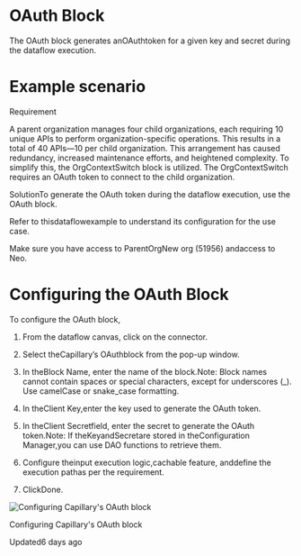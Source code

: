 # OAuth Block

The OAuth block generates anOAuthtoken for a given key and secret during the dataflow execution.

# Example scenario

Requirement

A parent organization manages four child organizations, each requiring 10 unique APIs to perform organization-specific operations. This results in a total of 40 APIs—10 per child organization. This arrangement has caused redundancy, increased maintenance efforts, and heightened complexity. To simplify this, the OrgContextSwitch block is utilized. The OrgContextSwitch requires an OAuth token to connect to the child organization.

SolutionTo generate the OAuth token during the dataflow execution, use the OAuth block.

Refer to thisdataflowexample to understand its configuration for the use case.

Make sure you have access to ParentOrgNew org (51956) andaccess to Neo.

# Configuring the OAuth Block

To configure the OAuth block,

1. From the dataflow canvas, click on the connector.

2. Select theCapillary’s OAuthblock from the pop-up window.

3. In theBlock Name, enter the name of the block.Note: Block names cannot contain spaces or special characters, except for underscores (_). Use camelCase or snake_case formatting.

4. In theClient Key,enter the key used to generate the OAuth token.

5. In theClient Secretfield, enter the secret to generate the OAuth token.Note: If theKeyandSecretare stored in theConfiguration Manager,you can use DAO functions to retrieve them.

6. Configure theinput execution logic,cachable feature, anddefine the execution pathas per the requirement.

7. ClickDone.

![Configuring Capillary's OAuth block](https://files.readme.io/f1a6a6929288ff958686592cbb02626839c80a11c4a6c7bd7bb355fcdc25e456-config_OAuth_block.gif)

Configuring Capillary's OAuth block

Updated6 days ago